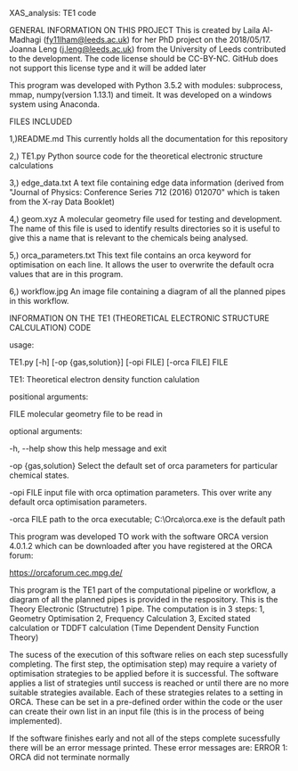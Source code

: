 XAS_analysis: TE1 code

GENERAL INFORMATION ON THIS PROJECT
This is created by Laila Al-Madhagi (fy11lham@leeds.ac.uk) for her PhD project on the 2018/05/17. Joanna Leng (j.leng@leeds.ac.uk) from the University of Leeds contributed to the development. The code license should be CC-BY-NC. GitHub does not support this license type and it will be added later

This program was developed with Python 3.5.2 with modules: subprocess, mmap, numpy(version 1.13.1) and timeit. It was developed on a windows system using Anaconda.


FILES INCLUDED 

1,)README.md			This currently holds all the documentation for
						this repository

2,) TE1.py  			Python source code for the theoretical
						electronic structure calculations
						
3,) edge_data.txt		A text file containing edge data information
						(derived from "Journal of Physics: Conference Series 712 (2016) 012070" which is taken from the X-ray Data Booklet)
						
4,) geom.xyz            A molecular geometry file used for testing 
						and development. The name of this file is used to identify results directories so it is useful to give this a name that is relevant to the chemicals being analysed.
						
5,) orca_parameters.txt This text file contains an orca keyword for
						optimisation on each line. It allows the user to overwrite the default ocra values that are in this program.
						
6,) workflow.jpg 		An image file containing a diagram of all the
						planned pipes in this workflow.


						
INFORMATION ON THE TE1 (THEORETICAL ELECTRONIC STRUCTURE CALCULATION) CODE

usage: 

TE1.py [-h] [-op {gas,solution}] [-opi FILE] [-orca FILE] FILE


TE1: Theoretical electron density function calulation

positional arguments:

  FILE                molecular geometry file to be read in

optional arguments:

  -h, --help          show this help message and exit
  
  -op {gas,solution}  Select the default set of orca parameters for particular
                      chemical states.
					  
  -opi FILE           input file with orca optimation parameters. This over
                      write any default orca optimisation parameters.
					  
  -orca FILE          path to the orca executable; C:\Orca\orca.exe is the
                      default path


This program was developed TO work with the software ORCA version 4.0.1.2 which can be downloaded after you have registered at the ORCA forum:

https://orcaforum.cec.mpg.de/


This program is the TE1 part of the computational pipeline or workflow, a diagram of all the planned pipes is provided in the respository. This is the Theory Electronic (Structutre) 1 pipe. The computation is in 3 steps:
1, Geometry Optimisation 2, Frequency Calculation 3, Excited stated calculation or TDDFT calculation (Time Dependent Density Function Theory)

The sucess of the execution of this software relies on each step sucessfully completing. The first step, the optimisation step) may require a variety of optimisation strategies to be applied before it is successful. The software applies a list of strategies until success is reached or until there are no more suitable strategies available. Each of these strategies relates to a setting in ORCA. These can be set in a pre-defined order within the code or the user can create their own list in an input file (this is in the process of being implemented).

If the software finishes early and not all of the steps complete sucessfully there will be an error message printed. These error messages are:
ERROR 1: ORCA did not terminate normally
